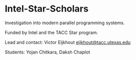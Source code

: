 # Intel-Star-Scholars

Investigation into modern parallel programming systems.

Funded by Intel and the TACC Star program.

Lead and contact: Victor Eijkhout eijkhout@tacc.utexas.edu

Students: Yojan Chitkara, Daksh Chaplot
